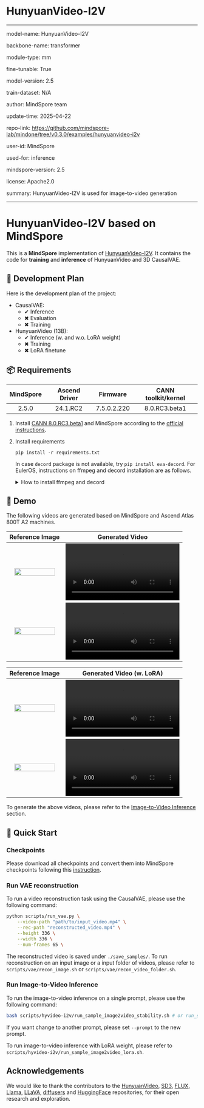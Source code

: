 # HunyuanVideo-I2V

---

model-name: HunyuanVideo-I2V

backbone-name: transformer

module-type: mm

fine-tunable: True

model-version: 2.5

train-dataset: N/A

author: MindSpore team

update-time: 2025-04-22

repo-link: <https://github.com/mindspore-lab/mindone/tree/v0.3.0/examples/hunyuanvideo-i2v>

user-id: MindSpore

used-for: inference

mindspore-version: 2.5

license: Apache2.0

summary: HunyuanVideo-I2V is used for image-to-video generation

---

# HunyuanVideo-I2V based on MindSpore

This is a **MindSpore** implementation of [HunyuanVideo-I2V](https://github.com/Tencent/HunyuanVideo-I2V). It contains the code for **training** and **inference** of HunyuanVideo and 3D CausalVAE.

## 📑 Development Plan

Here is the development plan of the project:

- CausalVAE:
    - ✔ Inference
    - ✖ Evaluation
    - ✖ Training
- HunyuanVideo (13B):
    - ✔ Inference (w. and w.o. LoRA weight)
    - ✖ Training
    - ✖ LoRA finetune

## 📦 Requirements

<div align="center">

| MindSpore | Ascend Driver |  Firmware   | CANN toolkit/kernel |
| :-------: | :-----------: | :---------: | :-----------------: |
|   2.5.0   |   24.1.RC2    | 7.5.0.2.220 |    8.0.RC3.beta1    |

</div>

1. Install
   [CANN 8.0.RC3.beta1](https://www.hiascend.com/developer/download/community/result?module=cann&cann=8.0.RC3.beta1)
   and MindSpore according to the [official instructions](https://www.mindspore.cn/install).
2. Install requirements

   ```shell
   pip install -r requirements.txt
   ```

   In case `decord` package is not available, try `pip install eva-decord`.
   For EulerOS, instructions on ffmpeg and decord installation are as follows.

   <details onclose>
   <summary>How to install ffmpeg and decord</summary>

   ```shell
   1. install ffmpeg 4, referring to https://ffmpeg.org/releases
       wget https://ffmpeg.org/releases/ffmpeg-4.0.1.tar.bz2 --no-check-certificate
       tar -xvf ffmpeg-4.0.1.tar.bz2
       mv ffmpeg-4.0.1 ffmpeg
       cd ffmpeg
       ./configure --enable-shared         # --enable-shared is needed for sharing libavcodec with decord
       make -j 64
       make install

   2. install decord, referring to https://github.com/dmlc/decord?tab=readme-ov-file#install-from-source
       git clone --recursive https://github.com/dmlc/decord
       cd decord
       rm build && mkdir build && cd build
       cmake .. -DUSE_CUDA=0 -DCMAKE_BUILD_TYPE=Release
       make -j 64
       make install
       cd ../python
       python3 setup.py install --user
   ```

   </details>

## 🎥 Demo

The following videos are generated based on MindSpore and Ascend Atlas 800T A2 machines.

|                                             Reference Image                                             |                                                   Generated Video                                                   |
| :-----------------------------------------------------------------------------------------------------: | :-----------------------------------------------------------------------------------------------------------------: |
| <img src="https://github.com/user-attachments/assets/051a662d-ec52-4cc2-b746-be0d36d8c041" width="90%"> | <video src="https://github.com/user-attachments/assets/7dcf295d-4356-4490-b281-ec1d5d69866b" width="100%"> </video> |
| <img src="https://github.com/user-attachments/assets/c385a11f-60c7-4919-b0f1-bc5e715f673c" width="90%"> | <video src="https://github.com/user-attachments/assets/73315093-5c58-4b2c-8231-154f36124f76" width="100%"> </video> |

|                                             Reference Image                                             |                                              Generated Video (w. LoRA)                                              |
| :-----------------------------------------------------------------------------------------------------: | :-----------------------------------------------------------------------------------------------------------------: |
| <img src="https://github.com/user-attachments/assets/e28140e7-2038-43a6-8ce8-9d738649c356" width="90%"> | <video src="https://github.com/user-attachments/assets/fc0638f8-e342-4994-96d6-4234d692cb5e" width="100%"> </video> |
| <img src="https://github.com/user-attachments/assets/058ce139-1f2c-4aac-9700-dbcd8c847117" width="90%"> | <video src="https://github.com/user-attachments/assets/e6bba358-2385-499e-ae81-67176cc8a806" width="100%"> </video> |

To generate the above videos, please refer to the [Image-to-Video Inference](#run-image-to-video-inference) section.

## 🚀 Quick Start

### Checkpoints

Please download all checkpoints and convert them into MindSpore checkpoints following this [instruction](./ckpts/README.md).

### Run VAE reconstruction

To run a video reconstruction task using the CausalVAE, please use the following command:

```bash
python scripts/run_vae.py \
    --video-path "path/to/input_video.mp4" \
    --rec-path "reconstructed_video.mp4" \
    --height 336 \
    --width 336 \
    --num-frames 65 \
```

The reconstructed video is saved under `./save_samples/`. To run reconstruction on an input image or a input folder of videos, please refer to `scripts/vae/recon_image.sh` or `scripts/vae/recon_video_folder.sh`.

<!-- ### Run Text-to-Video Inference

To run the text-to-video inference on a single prompt, please use the following command:

```bash
bash scripts/hyvideo/run_t2v_sample.sh
```

If you want change to another prompt, please set `--prompt` to the new prompt. -->

### Run Image-to-Video Inference

To run the image-to-video inference on a single prompt, please use the following command:

```bash
bash scripts/hyvideo-i2v/run_sample_image2video_stability.sh # or run_sample_image2video_dynamic.sh
```

If you want change to another prompt, please set `--prompt` to the new prompt.

To run image-to-video inference with LoRA weight, please refer to `scripts/hyvideo-i2v/run_sample_image2video_lora.sh`.

## Acknowledgements

We would like to thank the contributors to the [HunyuanVideo](https://arxiv.org/abs/2412.03603), [SD3](https://huggingface.co/stabilityai/stable-diffusion-3-medium), [FLUX](https://github.com/black-forest-labs/flux), [Llama](https://github.com/meta-llama/llama), [LLaVA](https://github.com/haotian-liu/LLaVA), [diffusers](https://github.com/huggingface/diffusers) and [HuggingFace](https://huggingface.co) repositories, for their open research and exploration.
